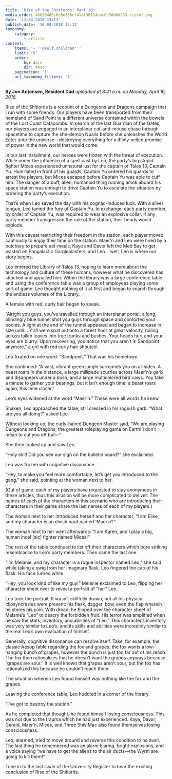 ```yaml
---
title: 'Rise of the Shitlords: Part 10'
media_order: 4bb90485c6c6e386cf41af36124eac6e5db6d253-riseof.png
date: '13-04-2018 13:13'
publish_date: '16-04-2018 13:13'
taxonomy:
    category:
        - article
content:
    items: '- ''@self.children'''
    limit: '5'
    order:
        by: date
        dir: desc
    pagination: '1'
    url_taxonomy_filters: '1'
---
```


**By Jon Antonsen, Resident Dad** _uploaded at 8:41 a.m. on Monday, April 16, 2018._

Rise of the Shitlords is a recount of a Dungeons and Dragons campaign that I run with some friends. Our players have been transported from their homeland of Sand Point to a different universe contained within the bowels of the Lost Coast Catacombs. In search of the last Guardian of the Gates, our players are engaged in an interplanar cat-and-mouse chase through spacetime to capture the she-demon Nualia before she unleashes the World Eater unto the universe—destroying everything for a thinly-veiled promise of power in the new world that would come.
 
In our last installment, our heroes were frozen with the threat of execution. While under the influence of a spell cast by Leo, the party’s big stupid fighter Mices experienced unnatural lust for the captain of Talos 13, Captain Yu. Humiliated in front of his guards, Captain Yu ordered his guards to arrest the players, but Mices escaped before Captain Yu was able to cuff him. The danger of a buff, alien, humanoid thing running amok aboard his space station was enough to drive Captain Yu to escalate the situation by ordering the party’s execution.
 
That’s when Leo saved the day with his cognac-induced luck. With a silver tongue, Leo tamed the fury of Captain Yu. In exchange, each party member, by order of Captain Yu, was required to wear an explosive collar. If any party member transgressed the rule of the station, their heads would explode.
 
With this caveat restricting their freedom in the station, each player moved cautiously to enjoy their time on the station. Maer’n and Leo were hired by a butchery to prepare eel-meals, Kaye and Davor left the Med Bay to get wasted on Pangalactic Gargleblasters, and Leo… well, Leo is where our story begins.
 
Leo entered the Library of Talos 13, hoping to learn more about the technology and culture of these humans, however what he discovered has shocked and appalled him. Within the library was a large conference table and using the conference table was a group of employees playing some sort of game. Leo thought nothing of it at first and began to search through the endless volumes of the Library.

A female with red, curly hair began to speak.
 
“Alright you guys, you’ve travelled through an interplanar portal; a long, blindingly blue tunnel shot you guys through space and contorted your bodies. A light at the end of the tunnel appeared and began to increase in size until… Y’all were spat out onto a forest floor at great velocity, rolling across fallen leaves into tree trunks and bushes. Your heads hurt and your eyes are blurry. Upon recovering, you notice that you aren’t in Sandpoint anymore,” a girl with red curly hair shouted.
 
Leo fixated on one word: “Sandpoint.” That was his hometown.
 
She continued: “A vast, vibrant green jungle surrounds you on all sides. A beast roars in the distance, a large millipede scurries across Maer’n’s garb and disappears under a bush, and a large multicolored bird caws. You take a minute to gather your bearings, but it isn’t enough time: a beast roars again, this time closer.”
 
Leo’s eyes widened at the word “Maer’n.” These were all words he knew.
 
Shaken, Leo approached the table, still dressed in his roguish garb. “What are you all doing?” asked Leo.
 
Without looking up, the curly-haired Dungeon Master said, “We are playing Dungeons and Dragons, the greatest roleplaying game on Earth! I don’t mean to cut you off but—”
 
She then looked up and saw Leo.
 
“Holy shit! Did you see our sign on the bulletin board?” she exclaimed.
 
Leo was frozen with cognitive dissonance.
 
“Hey, to make you feel more comfortable, let’s get you introduced to the gang,” she said, pointing at the woman next to her.
 
(Out of game: each of my players have requested to stay anonymous in these articles, thus this allusion will be more complicated to deliver: The names of each of the characters in this scenario who are introducing their characters in their game share the last names of each of my players.)
 
The woman next to her introduced herself and her character, “I am Elise, and my character is an elvish bard named ‘Maer’n’!”
 
The woman next to her went afterwards: “I am Karen, and I play a big, human incel [sic] fighter named Mices!”
 
The rest of the table continued to list off their characters which bore striking resemblance to Leo’s party members. Then came the last one.
 
“I’m Melanie, and my character is a rogue inspector named Leo,” she said while taking a swig from her imaginary flask. Leo fingered the cap of his flask. His face turned white.
 
“Hey, you look kind of like my guy!” Melanie exclaimed to Leo, flipping her character sheet over to reveal a portrait of “her” Leo.
 
Leo took the portrait. It wasn’t skillfully drawn, but all his physical idiosyncrasies were present: his flask, dagger, bow, even the flap wherein he stores his coin. With dread, he flipped over the character sheet of Melanie’s “Leo” to descry the forbidden fruit. His terror was amplified when he saw the stats, inventory, and abilities of “Leo.” This character’s inventory was very similar to Leo’s, and its skills and abilities were incredibly similar to the real Leo’s own evaluation of himself.
 
Generally, cognitive dissonance can resolve itself. Take, for example, the classic Aesop fable regarding the fox and grapes: the fox wants a low-hanging bunch of grapes, however the bunch is just too far out of his reach. The fox then rationalizes that he doesn’t want the grapes anyways because “grapes are sour.” It is well known that grapes aren’t sour, but the fox has rationalized this because he couldn’t reach them.
 
The situation wherein Leo found himself was nothing like the fox and the grapes.
 
Leaving the conference table, Leo huddled in a corner of the library. 
 
“I’ve got to destroy the station.”
 
As he completed that thought, he found himself losing consciousness. This was not due to the trauma which he had just experienced. Kaye, Davor, Gerald, Maer’n, Mices, and Three Shiv Mac also found themselves losing consciousness.
 
Leo, alarmed, tried to move around and reverse this condition to no avail. The last thing he remembered was an alarm blaring, bright explosions, and a voice saying “we have to get the aliens to the air ducts—the Wyrm are going to kill them!”
 
Tune in to the last issue of the University Register to hear the exciting conclusion of Rise of the Shitlords. 